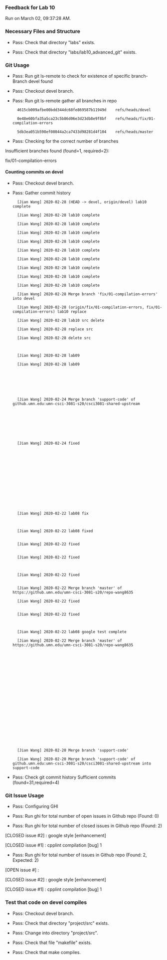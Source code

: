 ### Feedback for Lab 10

Run on March 02, 09:37:28 AM.


### Necessary Files and Structure

+ Pass: Check that directory "labs" exists.

+ Pass: Check that directory "labs/lab10_advanced_git" exists.


### Git Usage

+ Pass: Run git ls-remote to check for existence of specific branch- Branch devel found

+ Pass: Checkout devel branch.



+ Pass: Run git ls-remote gather all branches in repo

		4615cb009afbe00bdd344dc68fe869587b11949d	refs/heads/devel

		0e48e60bfa35a5ca23c5b86d06e3d23db8e9f8bf	refs/heads/fix/01-compilation-errors

		5db3ea051b598ef08044a2ca7433d98281d4f104	refs/heads/master



+ Pass: Checking for the correct number of branches

Insufficient branches found (found=1, required=2):

fix/01-compilation-errors


#### Counting commits on devel

+ Pass: Checkout devel branch.



+ Pass: Gather commit history

		[Jian Wang] 2020-02-28 (HEAD -> devel, origin/devel) lab10 complete 

		[Jian Wang] 2020-02-28 lab10 complete 

		[Jian Wang] 2020-02-28 lab10 complete 

		[Jian Wang] 2020-02-28 lab10 complete 

		[Jian Wang] 2020-02-28 lab10 complete 

		[Jian Wang] 2020-02-28 lab10 complete 

		[Jian Wang] 2020-02-28 lab10 complete 

		[Jian Wang] 2020-02-28 lab10 complete 

		[Jian Wang] 2020-02-28 lab10 complete 

		[Jian Wang] 2020-02-28 lab10 complete 

		[Jian Wang] 2020-02-28 Merge branch 'fix/01-compilation-errors' into devel 

		[Jian Wang] 2020-02-28 (origin/fix/01-compilation-errors, fix/01-compilation-errors) lab10 replace 

		[Jian Wang] 2020-02-28 lab10 src delete 

		[Jian Wang] 2020-02-28 replace src 

		[Jian Wang] 2020-02-28 delete src 



		[Jian Wang] 2020-02-28 lab09 

		[Jian Wang] 2020-02-28 lab09 







		[Jian Wang] 2020-02-24 Merge branch 'support-code' of github.umn.edu:umn-csci-3081-s20/csci3081-shared-upstream 








		[Jian Wang] 2020-02-24 fixed 















		[Jian Wang] 2020-02-22 lab08 fix 



		[Jian Wang] 2020-02-22 lab08 fixed 


		[Jian Wang] 2020-02-22 fixed 


		[Jian Wang] 2020-02-22 fixed 



		[Jian Wang] 2020-02-22 fixed 


		[Jian Wang] 2020-02-22 Merge branch 'master' of https://github.umn.edu/umn-csci-3081-s20/repo-wang8635 

		[Jian Wang] 2020-02-22 fixed 


		[Jian Wang] 2020-02-22 fixed 



		[Jian Wang] 2020-02-22 lab08 google test complete 

		[Jian Wang] 2020-02-22 Merge branch 'master' of https://github.umn.edu/umn-csci-3081-s20/repo-wang8635 























		[Jian Wang] 2020-02-20 Merge branch 'support-code' 

		[Jian Wang] 2020-02-20 Merge branch 'support-code' of github.umn.edu:umn-csci-3081-s20/csci3081-shared-upstream into support-code 















+ Pass: Check git commit history
Sufficient commits (found=31,required=4)


### Git Issue Usage

+ Pass: Configuring GHI

+ Pass: Run ghi for total number of open issues in Github repo (Found: 0)

+ Pass: Run ghi for total number of closed issues in Github repo (Found: 2)

[CLOSED issue #2] :  google style [enhancement]

[CLOSED issue #1] :  cpplint compilation  [bug] 1





+ Pass: Run ghi for total number of issues in Github repo (Found: 2, Expected: 2) 

 [OPEN issue #] : 

[CLOSED issue #2] :  google style [enhancement]

[CLOSED issue #1] :  cpplint compilation  [bug] 1

 




### Test that code on  devel compiles

+ Pass: Checkout devel branch.



+ Pass: Check that directory "project/src" exists.

+ Pass: Change into directory "project/src".

+ Pass: Check that file "makefile" exists.

+ Pass: Check that make compiles.



